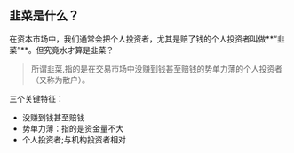 ##  韭菜是什么？  

在资本市场中，我们通常会把个人投资者，尤其是赔了钱的个人投资者叫做**“韭菜”**。但究竟水才算是韭菜？  

>所谓韭菜,指的是在交易市场中没赚到钱甚至赔钱的势单力薄的个人投资者（又称为散户）。  

三个关键特征：  
* 没赚到钱甚至赔钱  
* 势单力薄：指的是资金量不大  
* 个人投资者;与机构投资者相对  

##
